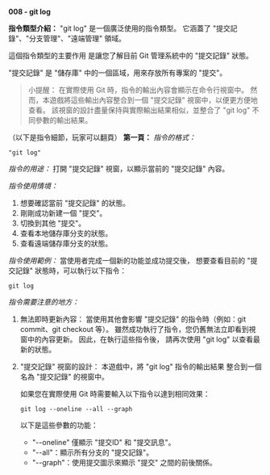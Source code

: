 **008 - git log**

**指令類型介紹：**
"git log" 是一個廣泛使用的指令類型。
它涵蓋了  "提交記錄"、"分支管理"、"遠端管理" 領域。

這個指令類型的主要作用
是讓您了解目前 Git 管理系統中的 "提交記錄" 狀態。

"提交記錄" 是 "儲存庫" 中的一個區域，用來存放所有專案的 "提交"。

>小提醒：
在實際使用 Git 時，指令的輸出內容會顯示在命令行視窗中。
然而，本遊戲將這些輸出內容整合到一個 "提交記錄" 視窗中，以便更方便地查看。
該視窗的設計盡量保持與實際輸出結果相似，並整合了 "git log" 不同參數的輸出結果。

（以下是指令細節，玩家可以翻頁）
**第一頁：**
*指令的格式：* 
```
"git log"
```

*指令的用途：* 
打開 "提交記錄" 視窗，以顯示當前的 "提交記錄" 內容。

*指令使用情境：*
1. 想要確認當前 "提交記錄" 的狀態。
2. 剛剛成功新建一個 "提交"。
3. 切換到其他 "提交"。
4. 查看本地儲存庫分支的狀態。
5. 查看遠端儲存庫分支的狀態。

*指令使用範例：*
當使用者完成一個新的功能並成功提交後，
想要查看目前的 "提交記錄" 狀態時，可以執行以下指令：
```
git log
```

*指令需要注意的地方：* 
1. 無法即時更新內容：
    當使用其他會影響 "提交記錄" 的指令時（例如：git commit、git checkout 等）。
    雖然成功執行了指令，您仍舊無法立即看到視窗中的內容更新。
    因此，在執行這些指令後，
    請再次使用 "git log" 以查看最新的狀態。

2. "提交記錄" 視窗的設計：
    本遊戲中，將 "git log" 指令的輸出結果
    整合到一個名為 "提交記錄" 的視窗中。

    如果您在實際使用 Git 時需要輸入以下指令以達到相同效果：
    ```
    git log --oneline --all --graph
    ```
    以下是這些參數的功能：
    + "--oneline" 僅顯示 "提交ID" 和 "提交訊息"。
    + "--all"：顯示所有分支的 "提交記錄"。
    + "--graph"：使用提交圖示來顯示 "提交" 之間的前後關係。
